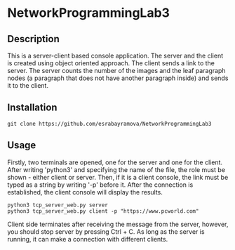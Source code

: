 # NetworkProgrammingLab3

## Description

This is a server-client based console application. The server and the client is created using object oriented approach. The client sends a link to the server. The server counts the number of the images and the leaf paragraph nodes (a paragraph that does not have another paragraph inside) and sends it to the client. 

## Installation

```
git clone https://github.com/esrabayramova/NetworkProgrammingLab3
```


## Usage

Firstly, two terminals are opened, one for the server and one for the client. After writing 'python3' and specifying the name of the file, the role must be shown - either client or server. Then, if it is a client console, the link must be typed as a string by writing '-p' before it. After the connection is established, the client console will display the results.

```
python3 tcp_server_web.py server
python3 tcp_server_web.py client -p "https://www.pcworld.com"
```

Client side terminates after receiving the message from the server, however, you should stop server by pressing Ctrl + C. As long as the server is running, it can make a connection with different clients. 
